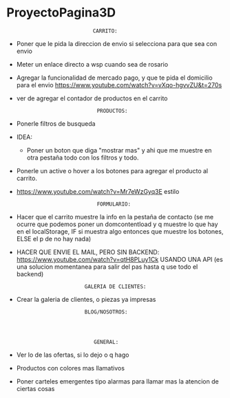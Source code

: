 # ProyectoPagina3D

                                CARRITO:

+ Poner que le pida la direccion de envio si selecciona para que sea con envio

+ Meter un enlace directo a wsp cuando sea de rosario

+ Agregar la funcionalidad de mercado pago, y que te pida el domicilio para el envio
https://www.youtube.com/watch?v=vXqo-hgvvZU&t=270s

+ ver de agregar el contador de productos en el carrito

        




                                PRODUCTOS:
- Ponerle filtros de busqueda
- IDEA:
    - Poner un boton que diga "mostrar mas" y ahi que me muestre en otra pestaña todo con los filtros y todo.
- Ponerle un active o hover a los botones para agregar el producto al carrito.
- https://www.youtube.com/watch?v=Mr7eWzGyq3E estilo




                                FORMULARIO:

+ Hacer que el carrito muestre la info en la pestaña de contacto 
     (se me ocurre que podemos poner un domcontentload y q muestre lo que hay en el localStorage, IF si muestra algo entonces que muestre los botones, ELSE el p de no hay nada)

+ HACER QUE ENVIE EL MAIL, PERO SIN BACKEND: https://www.youtube.com/watch?v=qtH8PLuy1Ck USANDO UNA API 
(es una solucion momentanea para salir del pas hasta q use todo el backend)




                            
                            GALERIA DE CLIENTES:
- Crear la galeria de clientes, o piezas ya impresas




                            BLOG/NOSOTROS:




                               GENERAL:

- Ver lo de las ofertas, si lo dejo o q hago 
- Productos con colores mas llamativos
- Poner carteles emergentes tipo alarmas para llamar mas la atencion de ciertas cosas





